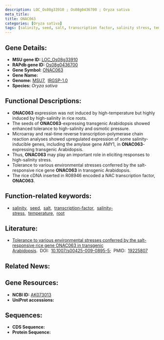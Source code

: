 ```yaml
---
description: LOC_Os08g33910 ; Os08g0436700 ; Oryza sativa
meta_title:
title: ONAC063
categories: [Oryza sativa]
tags: [salinity, seed, salt, transcription factor, salinity stress, temperature, root]
---
```


## Gene Details:
- **MSU gene ID:** [LOC_Os08g33910](http://rice.uga.edu/cgi-bin/ORF_infopage.cgi?orf=LOC_Os08g33910)  
- **RAPdb gene ID:** [Os08g0436700](https://rapdb.dna.affrc.go.jp/locus/?name=Os08g0436700)  
- **Gene Symbol:** <u>ONAC063</u>
- **Gene Name:**
- **Genome:**  [MSU7](http://rice.uga.edu/),&nbsp;&nbsp;[IRGSP-1.0](https://rapdb.dna.affrc.go.jp/download/irgsp1.html)
- **Species:** *Oryza sativa*

## Functional Descriptions:
   - **ONAC063** expression was not induced by high-temperature but highly induced by high-salinity in rice roots.
   - The seeds of **ONAC063**-expressing transgenic Arabidopsis showed enhanced tolerance to high-salinity and osmotic pressure.
   - Microarray and real-time reverse transcription-polymerase chain reaction analyses showed upregulated expression of some salinity-inducible genes, including the amylase gene AMY1, in **ONAC063**-expressing transgenic Arabidopsis.
   - Thus, **ONAC063** may play an important role in eliciting responses to high-salinity stress.
   - Tolerance to various environmental stresses conferred by the salt-responsive rice gene **ONAC063** in transgenic Arabidopsis.
   - The rice cDNA inserted in R08946 encoded a NAC transcription factor, **ONAC063**.

## Function-related keywords:
   - [salinity](/tags/salinity/),&nbsp;&nbsp;[seed](/tags/seed/),&nbsp;&nbsp;[salt](/tags/salt/),&nbsp;&nbsp;[transcription-factor](/tags/transcription-factor/),&nbsp;&nbsp;[salinity-stress](/tags/salinity-stress/),&nbsp;&nbsp;[temperature](/tags/temperature/),&nbsp;&nbsp;[root](/tags/root/)

## Literature:
   - [Tolerance to various environmental stresses conferred by the salt-responsive rice gene ONAC063 in transgenic Arabidopsis](https://www.doi.org/10.1007/s00425-009-0895-5).&nbsp;&nbsp;DOI:&nbsp;&nbsp;[10.1007/s00425-009-0895-5](https://www.doi.org/10.1007/s00425-009-0895-5);&nbsp;&nbsp;PMID:&nbsp;&nbsp;[19225807](https://pubmed.ncbi.nlm.nih.gov/19225807/)

## Related News:

## Gene Resources:
- **NCBI ID:**  [AK073013](http://www.ncbi.nlm.nih.gov/nuccore/AK073013)
- **UniProt accessions:** [](https://www.uniprot.org/uniprotkb//entry)

## Sequences:
- **CDS Sequence:**
- **Protein Sequence:**

